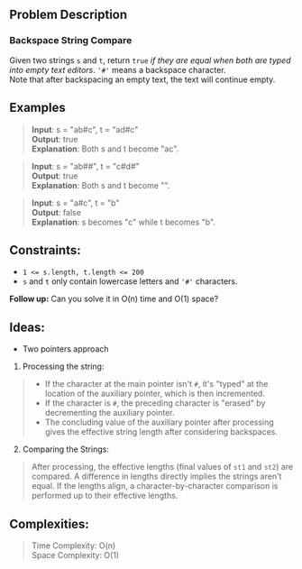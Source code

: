 ## Problem Description

### Backspace String Compare

Given two strings `s` and `t`, return `true` *if they are equal when both are typed into empty text editors*. `'#'` means a backspace character.  
Note that after backspacing an empty text, the text will continue empty.  


## Examples

>**Input**: s = "ab#c", t = "ad#c"  
>**Output**: true  
>**Explanation**: Both s and t become "ac".  

>**Input**: s = "ab##", t = "c#d#"  
>**Output**: true  
>**Explanation**: Both s and t become "".  

>**Input**: s = "a#c", t = "b"  
>**Output**: false  
>**Explanation**: s becomes "c" while t becomes "b".  


## Constraints:

- `1 <= s.length, t.length <= 200`  
- `s` and `t` only contain lowercase letters and `'#'` characters.

**Follow up:** Can you solve it in O(n) time and O(1) space?


## Ideas:

- Two pointers approach
1. Processing the string:  
>- If the character at the main pointer isn't `#`, it's "typed" at the location of the auxiliary pointer, which is then incremented.  
>- If the character is `#`, the preceding character is "erased" by decrementing the auxiliary pointer.  
>- The concluding value of the auxiliary pointer after processing gives the effective string length after considering backspaces.
2. Comparing the Strings:  
>After processing, the effective lengths (final values of `st1` and `st2`) are compared. A difference in lengths directly implies the strings aren't equal. If the lengths align, a character-by-character comparison is performed up to their effective lengths.  


## Complexities:

>Time Complexity: O(n)  
>Space Complexity: O(1)